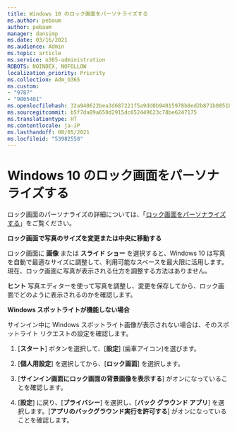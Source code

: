 ```yaml
---
title: Windows 10 のロック画面をパーソナライズする
ms.author: pebaum
author: pebaum
manager: dansimp
ms.date: 03/16/2021
ms.audience: Admin
ms.topic: article
ms.service: o365-administration
ROBOTS: NOINDEX, NOFOLLOW
localization_priority: Priority
ms.collection: Adm_O365
ms.custom:
- "9787"
- "9005401"
ms.openlocfilehash: 32a940622bea3d687221f5a9dd0b94015978b8ed2b871b0851baa8bdb0fa5357
ms.sourcegitcommit: b5f7da89a650d2915dc652449623c78be6247175
ms.translationtype: HT
ms.contentlocale: ja-JP
ms.lasthandoff: 08/05/2021
ms.locfileid: "53982558"
---
```

# <a name="personalize-your-lock-screen-in-windows-10"></a>Windows 10 のロック画面をパーソナライズする

ロック画面のパーソナライズの詳細については、「[ロック画面をパーソナライズする](https://support.microsoft.com/windows/personalize-your-lock-screen-81dab9b0-35cf-887c-84a0-6de8ef72bea0)」をご覧ください。

**ロック画面で写真のサイズを変更または中央に移動する**

ロック画面に **画像** または **スライド ショー** を選択すると、Windows 10 は写真を自動で最適なサイズに調整して、利用可能なスペースを最大限に活用します。 現在、ロック画面に写真が表示される仕方を調整する方法はありません。

**ヒント** 写真エディターを使って写真を調整し、変更を保存してから、ロック画面でどのように表示されるのかを確認します。

**Windows スポットライトが機能しない場合**

サインイン中に Windows スポットライト画像が表示されない場合は、そのスポットライト リクエストの設定を確認します。 

1. [**スタート**] ボタンを選択して、[**設定**] (歯車アイコン)を選びます。

1. [**個人用設定**] を選択してから、[**ロック画面**] を選択します。

1. [**サインイン画面にロック画面の背景画像を表示する**] がオンになっていることを確認します。

1. [**設定**] に戻り、[**プライバシー**] を選択し、[**バック グラウンド アプリ**] を選択します。[**アプリのバックグラウンド実行を許可する**] がオンになっていることを確認します。